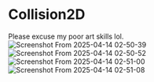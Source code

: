 # Collision2D
Please excuse my poor art skills lol.
![Screenshot From 2025-04-14 02-50-39](https://github.com/user-attachments/assets/b873000c-ef00-4fa6-80e3-92825e16b722)
![Screenshot From 2025-04-14 02-50-52](https://github.com/user-attachments/assets/ca45a323-ead0-43f7-bcf1-d03ea5e40603)
![Screenshot From 2025-04-14 02-51-00](https://github.com/user-attachments/assets/5fe44fc7-2960-4558-9ea3-d22bd2d85dc0)
![Screenshot From 2025-04-14 02-51-08](https://github.com/user-attachments/assets/83a65fc8-293b-412d-ba6d-115bd9049e25)
